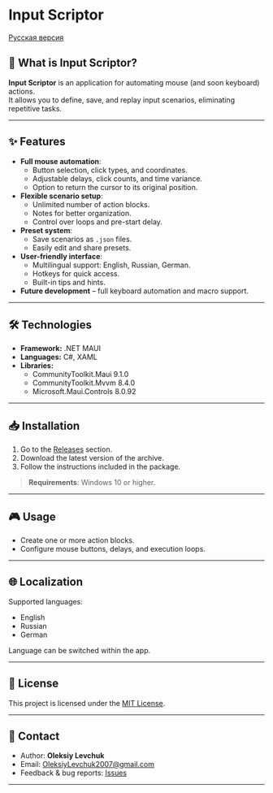 # Input Scriptor

[Русская версия](README.ru.md)

## 🚀 What is Input Scriptor?
**Input Scriptor** is an application for automating mouse (and soon keyboard) actions.  
It allows you to define, save, and replay input scenarios, eliminating repetitive tasks.

---

## ✨ Features
- **Full mouse automation**:
  - Button selection, click types, and coordinates.
  - Adjustable delays, click counts, and time variance.
  - Option to return the cursor to its original position.
- **Flexible scenario setup**:
  - Unlimited number of action blocks.
  - Notes for better organization.
  - Control over loops and pre-start delay.
- **Preset system**:
  - Save scenarios as `.json` files.
  - Easily edit and share presets.
- **User-friendly interface**:
  - Multilingual support: English, Russian, German.
  - Hotkeys for quick access.
  - Built-in tips and hints.
- **Future development** – full keyboard automation and macro support.

---

## 🛠 Technologies
- **Framework:** .NET MAUI  
- **Languages:** C#, XAML  
- **Libraries:**  
  - CommunityToolkit.Maui 9.1.0  
  - CommunityToolkit.Mvvm 8.4.0  
  - Microsoft.Maui.Controls 8.0.92  

---

## 📥 Installation
1. Go to the [Releases](https://github.com/LeWX7/InputScriptor/releases) section.  
2. Download the latest version of the archive.  
3. Follow the instructions included in the package.  

> **Requirements**: Windows 10 or higher.

---

## 🎮 Usage
- Create one or more action blocks.  
- Configure mouse buttons, delays, and execution loops.

---

## 🌐 Localization
Supported languages:
- English
- Russian
- German  

Language can be switched within the app.

---

## 📄 License
This project is licensed under the [MIT License](LICENSE).

---

## 📧 Contact
- Author: **Oleksiy Levchuk**  
- Email: OleksiyLevchuk2007@gmail.com  
- Feedback & bug reports: [Issues](https://github.com/LeWX7/InputScriptor/issues)  

---
